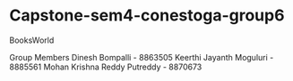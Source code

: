 # Capstone-sem4-conestoga-group6

BooksWorld 

Group Members 
Dinesh Bompalli - 8863505 
Keerthi Jayanth Moguluri - 8885561 
Mohan Krishna Reddy Putreddy - 8870673
